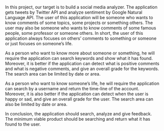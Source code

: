 In this project, our target is to build a social media analyzer. The application gets tweets by Twitter API and analyze sentiment by Google Natural Language API. The user of this application will be someone who wants to know comments of some topics, some projects or something others. The user may also be someone who wants to know comments of some famous people, some professor or someone others. In short, the user of this application always focuses on others’ comments to something or someone or just focuses on someone’s life.

As a person who want to know more about someone or something, he will require the application can search keywords and show what it has found. Moreover, it is better if the application can detect what is positive comments and what is negative comments, and give an overall grade for the keywords. The search area can be limited by date or area.

As a person who want to know someone’s life, he will require the application can search by a username and return the time-line of the account. Moreover, it is also better if the application can detect when the user is happy or sad, and give an overall grade for the user. The search area can also be limited by date or area.

In conclusion, the application should search, analyze and give feedback. The minimum viable product should be searching and return what it has found to the user.
